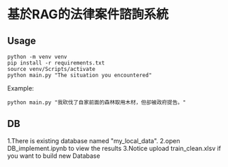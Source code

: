 # 基於RAG的法律案件諮詢系統
## Usage
```bash=
python -m venv venv
pip install -r requirements.txt
source venv/Scripts/activate
python main.py "The situation you encountered"
```
Example:
```bash=
python main.py "我砍伐了自家前面的森林取用木材，但卻被政府提告。"
```
## DB
1.There is existing database named "my_local_data".
2.open DB_implement.ipynb to view the results
3.Notice upload train_clean.xlsv if you want to build new Database

